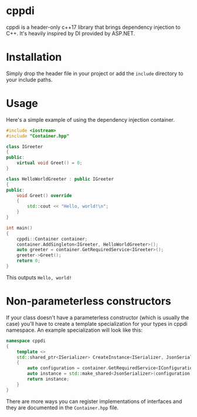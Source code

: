 # cppdi
cppdi is a header-only c++17 library that brings dependency injection to C\+\+. It's heavily inspired by DI provided by ASP[]().NET.

# Installation
Simply drop the header file in your project or add the `include` directory to your include paths.

# Usage
Here's a simple example of using the dependency injection container.
```C++
#include <iostream>
#include "Container.hpp"

class IGreeter
{
public:
    virtual void Greet() = 0;
}

class HelloWorldGreeter : public IGreeter
{
public:
    void Greet() override
    {
        std::cout << "Hello, world!\n";
    }
}

int main()
{
    cppdi::Container container;
    container.AddSingleton<IGreeter, HelloWorldGreeter>();
    auto greeter = container.GetRequiredService<IGreeter>();
    greeter->Greet();
    return 0;
}
```
This outputs `Hello, world!`

# Non-parameterless constructors
If your class doesn't have a parameterless constructor (which is usually the case) you'll have to create a template specialization for your types in cppdi namespace. An example specialization will look like this:
```C++
namespace cppdi
{
    template <>
    std::shared_ptr<ISerializer> CreateInstance<ISerializer, JsonSerializer>(const Container &container)
    {
        auto configuration = container.GetRequiredService<IConfiguration>();
        auto instance = std::make_shared<JsonSerializer>(configuration); // Let's assume that JsonSerializer takes a shared_ptr<IConfiguration> as a parameter
        return instance;
    }
}
```
There are more ways you can register implementations of interfaces and they are documented in the `Container.hpp` file.
